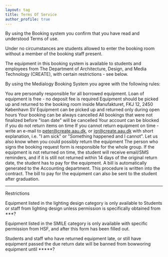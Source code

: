 ```yaml
---
layout: tag
title: Terms Of Service
author_profile: true
---
```

By using the Booking system you confirm that you have read and understood Terms of use. 

Under no circumstances are students allowed to enter the booking room without a member of the booking staff present.

The equipment in this booking system is available to students and employees from The Department of Architecture, Design, and Media Technology (CREATE),
with certain restrictions - see below.

By using the Medialogy Booking System you agree with the following rules:

You are personally responsible for all borrowed equipment.
Loan of equipment is free - no deposit fee is required
Equipment should be picked up and returned to the booking room inside Manufakturet, FKJ 12, 2450 København SV
Equipment can be picked up and returned only during open hours
Your booking can be always cancelled
All bookings that were not finalized before "loan date" will be cancelled
Your account can be blocked if you do not return items on time
If you cannot return equipment on time - write an e-mail to peter@create.aau.dk, or jgr@create.aau.dk with short explanation, i.e. "I am sick" or "Something happened and I cannot". Let us also know when you could possibly return the equipment
The person who signs the booking request form is responsible for the whole group.
If the equipment is not returned on time, the student will receive email/SMS reminders, and if it is still not returned within 14 days of the original return date, the student has to pay for the equipment. A bill is automatically generated to the Accounting department. This procedure is written into the contract. The bill to pay for the equipment can also be sent to the student after graduation.



______
Restrictions

Equipment listed in the lighting design category is only available to Students or staff from lighting design unless permission is specifically obtained from ***?

Equipment listed in the SMILE category is only available with specific permission from HSF, and after this form has been filled out.

Students and staff who have returned equipment late, or still have equipment passed the due return date will be banned from bowworing equipment until *****?


	